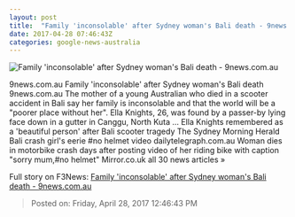 ```yaml
---
layout: post
title:  "Family 'inconsolable' after Sydney woman's Bali death - 9news.com.au"
date: 2017-04-28 07:46:43Z
categories: google-news-australia
---
```


![Family 'inconsolable' after Sydney woman's Bali death - 9news.com.au](http://prod.static9.net.au/_/media/2017/04/28/18/00/2804_knights2_env_a.ashx)

9news.com.au Family 'inconsolable' after Sydney woman's Bali death 9news.com.au The mother of a young Australian who died in a scooter accident in Bali say her family is inconsolable and that the world will be a "poorer place without her". Ella Knights, 26, was found by a passer-by lying face down in a gutter in Canggu, North Kuta ... Ella Knights remembered as a 'beautiful person' after Bali scooter tragedy The Sydney Morning Herald Bali crash girl's eerie #no helmet video dailytelegraph.com.au Woman dies in motorbike crash days after posting video of her riding bike with caption "sorry mum,#no helmet" Mirror.co.uk all 30 news articles »


Full story on F3News: [Family 'inconsolable' after Sydney woman's Bali death - 9news.com.au](http://www.f3nws.com/n/fmtFsH)

> Posted on: Friday, April 28, 2017 12:46:43 PM
